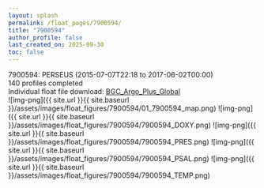 ```yaml
---
layout: splash
permalink: /float_pages/7900594/
title: "7900594"
author_profile: false
last_created_on: 2025-09-30
toc: false
---
```

 
7900594: PERSEUS (2015-07-07T22:18 to 2017-06-02T00:00)\
140 profiles completed\
Individual float file download: [BGC_Argo_Plus_Global](https://ftp.soest.hawaii.edu/bgc_argo_plus/Individual_Floats/outliers_removed/7900594_Sprof_processed.nc)\
![img-png]({{ site.url }}{{ site.baseurl }}/assets/images/float_figures/7900594/01_7900594_map.png)
![img-png]({{ site.url }}{{ site.baseurl }}/assets/images/float_figures/7900594/7900594_DOXY.png)
![img-png]({{ site.url }}{{ site.baseurl }}/assets/images/float_figures/7900594/7900594_PRES.png)
![img-png]({{ site.url }}{{ site.baseurl }}/assets/images/float_figures/7900594/7900594_PSAL.png)
![img-png]({{ site.url }}{{ site.baseurl }}/assets/images/float_figures/7900594/7900594_TEMP.png)
